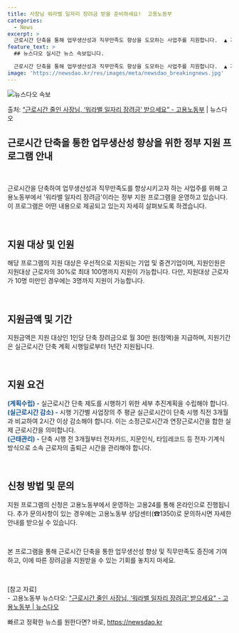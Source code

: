 ```yaml
---
title: 사장님 워라밸 일자리 장려금 받을 준비하세요!  고용노동부
categories:
  - News
excerpt: >
  근로시간 단축을 통해 업무생산성과 직무만족도 향상을 도모하는 사업주를 지원합니다.  ▲ 지원대상   우선지원…
feature_text: >
  ## 뉴스다오 실시간 뉴스 속보입니다.

  근로시간 단축을 통해 업무생산성과 직무만족도 향상을 도모하는 사업주를 지원합니다.  ▲ 지원대상   우선지원…
image: 'https://newsdao.kr/res/images/meta/newsdao_breakingnews.jpg'
---
```


![뉴스다오 속보](https://newsdao.kr/res/images/meta/newsdao_breakingnews.jpg)

<p>출처: <a href="https://newsdao.kr/3750" rel="dofollow">“근로시간 줄인 사장님, ‘워라밸 일자리 장려금’ 받으세요” - 고용노동부</a> | 뉴스다오</p>

<h2>근로시간 단축을 통한 업무생산성 향상을 위한 정부 지원 프로그램 안내</h2>
<p data-ke-size="size16">&nbsp;</p>
근로시간을 단축하여 업무생산성과 직무만족도를 향상시키고자 하는 사업주를 위해 고용노동부에서 '워라밸 일자리 장려금'이라는 정부 지원 프로그램을 운영하고 있습니다. 이 프로그램은 어떤 내용으로 제공되고 있는지 자세히 살펴보도록 하겠습니다.
<p data-ke-size="size16">&nbsp;</p>

<h2 data-ke-size="size26">지원 대상 및 인원</h2>
해당 프로그램의 지원 대상은 우선적으로 지원되는 기업 및 중견기업이며, 지원인원은 지원대상 근로자의 30%로 최대 100명까지 지원이 가능합니다. 다만, 지원대상 근로자가 10명 미만인 경우에는 3명까지 지원이 가능합니다.
<p data-ke-size="size16">&nbsp;</p>

<h2 data-ke-size="size26">지원금액 및 기간</h2>
지원금액은 지원 대상인 1인당 단축 장려금으로 월 30만 원(정액)을 지급하며, 지원기간은 실근로시간 단축 계획 시행일로부터 1년간 지원됩니다.
<p data-ke-size="size16">&nbsp;</p>

<h2 data-ke-size="size26">지원 요건</h2>
<b><span style="color: #1a5490;">(계획수립) -</span></b> 실근로시간 단축 제도를 시행하기 위한 세부 추진계획을 수립해야 합니다.<br>
<b><span style="color: #1a5490;">(실근로시간 감소) -</span></b> 시행 기간별 사업장의 주 평균 실근로시간이 단축 시행 직전 3개월과 비교하여 2시간 이상 감소해야 합니다. 이는 소정근로시간과 연장근로시간을 합한 실제 근로시간을 의미합니다.<br>
<b><span style="color: #1a5490;">(근태관리) -</span></b> 단축 시행 전 3개월부터 전자카드, 지문인식, 타임레코드 등 전자·기계식 방식으로 소속 근로자의 출퇴근 시간을 관리해야 합니다.
<p data-ke-size="size16">&nbsp;</p>

<h2 data-ke-size="size26">신청 방법 및 문의</h2>
지원 프로그램의 신청은 고용노동부에서 운영하는 고용24를 통해 온라인으로 진행됩니다. 추가 문의사항이 있는 경우에는 고용노동부 상담센터(☎1350)로 문의하시면 자세한 안내를 받으실 수 있습니다.
<p data-ke-size="size16">&nbsp;</p>
본 프로그램을 통해 근로시간 단축을 통한 업무생산성 향상 및 직무만족도 증진에 기여하고, 이에 따른 장려금을 지원받을 수 있는 기회를 놓치지 마세요.
<p data-ke-size="size16">&nbsp;</p>
[참고 자료]<br>
- 고용노동부 뉴스다오: <a href="https://newsdao.kr/3750">"근로시간 줄인 사장님, ‘워라밸 일자리 장려금’ 받으세요" - 고용노동부 | 뉴스다오</a><br>

빠르고 정확한 뉴스를 원한다면? 바로, <a href="https://newsdao.kr" rel="dofollow">https://newsdao.kr</a>


